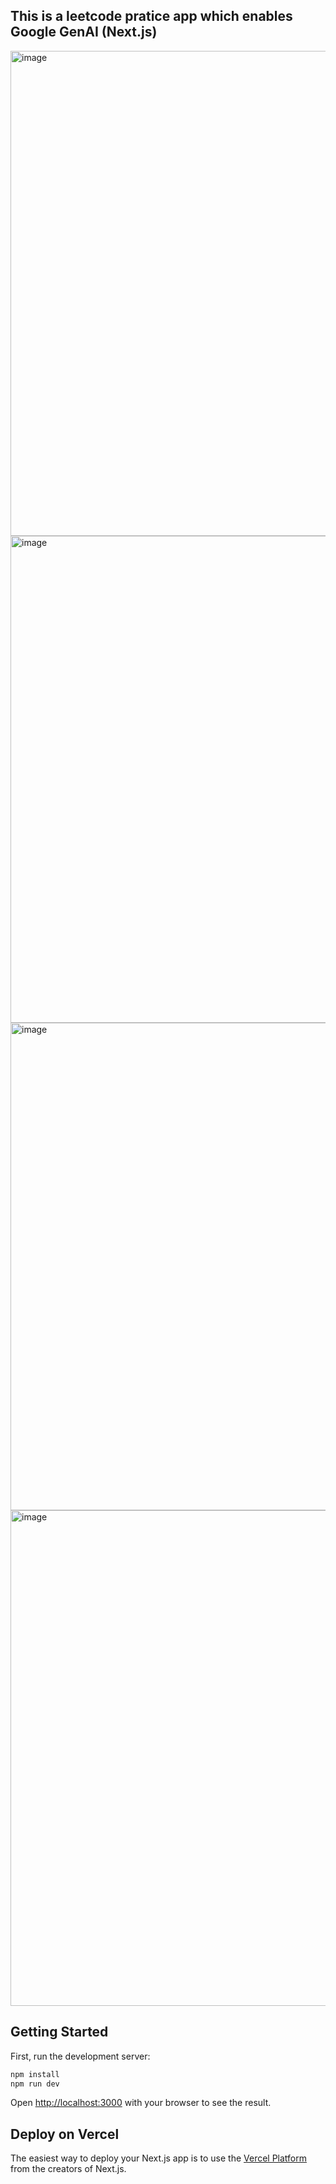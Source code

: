 ## This is a leetcode pratice app which enables Google GenAI (Next.js)

<img width="776" alt="image" src="https://github.com/user-attachments/assets/f0a2fe1a-f7bc-4a67-8eef-a0a68946bfda" />
<img width="779" alt="image" src="https://github.com/user-attachments/assets/3f4ac500-643b-4204-81a4-08f552709dfa" />
<img width="780" alt="image" src="https://github.com/user-attachments/assets/d94369a4-4a5e-41fd-b0ed-8360deec6353" />
<img width="793" alt="image" src="https://github.com/user-attachments/assets/b98b60d5-2751-492a-b478-65d70a706b82" />

## Getting Started

First, run the development server:

```bash
npm install
npm run dev
```

Open [http://localhost:3000](http://localhost:3000) with your browser to see the result.

## Deploy on Vercel

The easiest way to deploy your Next.js app is to use the [Vercel Platform](https://vercel.com/new?utm_medium=default-template&filter=next.js&utm_source=create-next-app&utm_campaign=create-next-app-readme) from the creators of Next.js.

